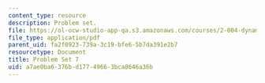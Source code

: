 ```yaml
---
content_type: resource
description: Problem set.
file: https://ol-ocw-studio-app-qa.s3.amazonaws.com/courses/2-004-dynamics-and-control-ii-spring-2008/a7ae0ba6376bd17749663bca8646a36b_ps7.pdf
file_type: application/pdf
parent_uid: fa2f0923-739a-3c19-bfe6-5b7da391e2b7
resourcetype: Document
title: Problem Set 7
uid: a7ae0ba6-376b-d177-4966-3bca8646a36b
---
```


